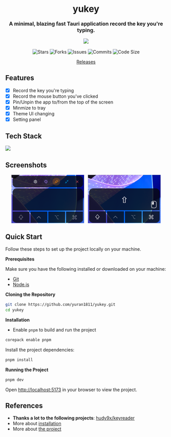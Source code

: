 <h1 align="center">yukey</h1>
<p align="center" style="font-size:16px"><strong>A minimal, blazing fast Tauri application record the key you're typing.</strong></p>
<p align="center">  
  <img src="https://raw.githubusercontent.com/catppuccin/catppuccin/main/assets/palette/macchiato.png" width="400" />
</p>

<p align="center">
  <img alt="Stars" src="https://badgen.net/github/stars/yuran1811/yukey">
  <img alt="Forks" src="https://badgen.net/github/forks/yuran1811/yukey">
  <img alt="Issues" src="https://badgen.net/github/issues/yuran1811/yukey">
  <img alt="Commits" src="https://badgen.net/github/commits/yuran1811/yukey">
  <img alt="Code Size" src="https://img.shields.io/github/languages/code-size/yuran1811/yukey">
</p>

<div align="center"><a href="https://github.com/yuran1811/yukey/releases" target="_blank">Releases</a></div>

## Features

- [x] Record the key you're typing
- [x] Record the mouse button you've clicked
- [x] Pin/Unpin the app to/from the top of the screen
- [x] Minmize to tray
- [x] Theme UI changing
- [x] Setting panel

## Tech Stack

<img src="https://skill-icons-livid.vercel.app/icons?i=tauri,react,tailwindcss,ts&gap=60" height="36" />

## Screenshots

<div style="display:flex;gap:12px;justify-content:center">
    <img src="./public/screenshots/normal.png" style="width:45%;max-width:380px">
    <img src="./public/screenshots/active.png" style="width:45%;max-width:380px">
</div>

## Quick Start

Follow these steps to set up the project locally on your machine.

**Prerequisites**

Make sure you have the following installed or downloaded on your machine:

- [Git](https://git-scm.com/)
- [Node.js](https://nodejs.org/en)

**Cloning the Repository**

```bash
git clone https://github.com/yuran1811/yukey.git
cd yukey
```

**Installation**

- Enable `pnpm` to build and run the project

```bash
corepack enable pnpm
```

Install the project dependencies:

```bash
pnpm install
```

**Running the Project**

```bash
pnpm dev
```

Open [http://localhost:5173](http://localhost:5173) in your browser to view the project.

## References

- **Thanks a lot to the following projects**: [hudy9x/keyreader](https://github.com/hudy9x/keyreader)
- More about [installation](./md/installation.md)
- More about [the project](./md/)
